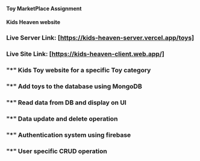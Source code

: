 #### Toy MarketPlace Assignment
#### Kids Heaven website


### Live Server Link: [https://kids-heaven-server.vercel.app/toys]
### Live Site Link: [https://kids-heaven-client.web.app/]

### "*"  Kids Toy website for a specific Toy category 

### "*" Add toys to the database using MongoDB
### "*" Read data from DB and display on UI
### "*" Data update and delete operation
### "*" Authentication system using firebase
### "*" User specific CRUD operation
